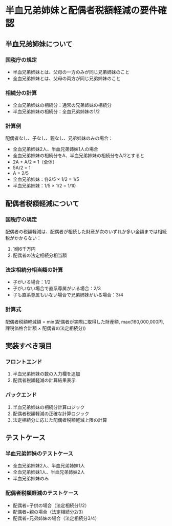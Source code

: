# 半血兄弟姉妹と配偶者税額軽減の要件確認

## 半血兄弟姉妹について

### 国税庁の規定
- 半血兄弟姉妹とは、父母の一方のみが同じ兄弟姉妹のこと
- 全血兄弟姉妹とは、父母の両方が同じ兄弟姉妹のこと

### 相続分の計算
- 全血兄弟姉妹の相続分：通常の兄弟姉妹の相続分
- 半血兄弟姉妹の相続分：全血兄弟姉妹の1/2

### 計算例
配偶者なし、子なし、親なし、兄弟姉妹のみの場合：
- 全血兄弟姉妹2人、半血兄弟姉妹1人の場合
- 全血兄弟姉妹の相続分をA、半血兄弟姉妹の相続分をA/2とすると
- 2A + A/2 = 1（全体）
- 5A/2 = 1
- A = 2/5
- 全血兄弟姉妹：各2/5 × 1/2 = 1/5
- 半血兄弟姉妹：1/5 × 1/2 = 1/10

## 配偶者税額軽減について

### 国税庁の規定
配偶者の税額軽減は、配偶者が相続した財産が次のいずれか多い金額までは相続税がかからない：
1. 1億6千万円
2. 配偶者の法定相続分相当額

### 法定相続分相当額の計算
- 子がいる場合：1/2
- 子がいない場合で直系尊属がいる場合：2/3
- 子も直系尊属もいない場合で兄弟姉妹がいる場合：3/4

### 計算式
配偶者税額軽減額 = min(配偶者が実際に取得した財産額, max(160,000,000円, 課税価格合計額 × 配偶者の法定相続分))

## 実装すべき項目

### フロントエンド
1. 半血兄弟姉妹の数の入力欄を追加
2. 配偶者税額軽減の計算結果表示

### バックエンド
1. 半血兄弟姉妹の相続分計算ロジック
2. 配偶者税額軽減の正確な計算ロジック
3. 法定相続分に応じた配偶者税額軽減上限の計算

## テストケース

### 半血兄弟姉妹のテストケース
- 全血兄弟姉妹2人、半血兄弟姉妹1人
- 全血兄弟姉妹1人、半血兄弟姉妹2人
- 半血兄弟姉妹のみ

### 配偶者税額軽減のテストケース
- 配偶者+子供の場合（法定相続分1/2）
- 配偶者+親の場合（法定相続分2/3）
- 配偶者+兄弟姉妹の場合（法定相続分3/4）

